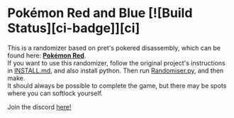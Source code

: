 # Pokémon Red and Blue [![Build Status][ci-badge]][ci]

This is a randomizer based on pret's pokered disassembly, which can be found here: [**Pokémon Red**](https://github.com/pret/pokered).\
If you want to use this randomizer, follow the original project's instructions in [INSTALL.md](INSTALL.md), and also install python. Then run [Randomiser.py](python-rando/Randomiser.py), and then make.\
It should always be possible to complete the game, but there may be spots where you can softlock yourself.

Join the discord [here!](https://discord.gg/JSNzzQMUnJ)